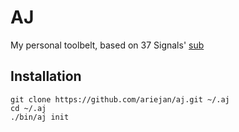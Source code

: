 # AJ

My personal toolbelt, based on 37 Signals' [sub][sub]

## Installation

    git clone https://github.com/ariejan/aj.git ~/.aj
    cd ~/.aj
    ./bin/aj init

[sub]: https://github.com/37signals/sub
